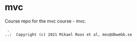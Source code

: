 # mvc

Course repo for the mvc course - mvc.

```
 .
..:  Copyright (c) 2021 Mikael Roos et al, mos@dbwebb.se
```
